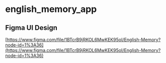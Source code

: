 # english_memory_app

## Figma UI Design

[https://www.figma.com/file/1BTcrB9jRKOL6MwKEK95oI/English-Memory?node-id=1%3A36](https://www.figma.com/file/1BTcrB9jRKOL6MwKEK95oI/English-Memory?node-id=1%3A36)
